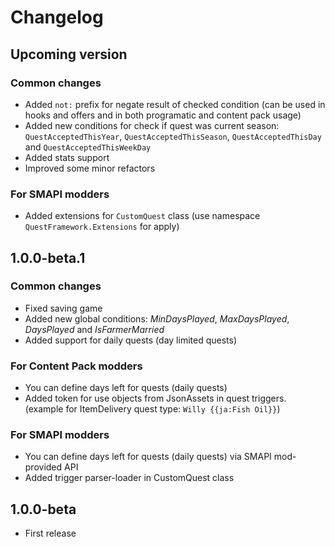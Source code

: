 ﻿# Changelog

## Upcoming version

### Common changes

- Added `not:` prefix for negate result of checked condition (can be used in hooks and offers and in both programatic and content pack usage)
- Added new conditions for check if quest was current season: `QuestAcceptedThisYear`, `QuestAcceptedThisSeason`, `QuestAcceptedThisDay` and `QuestAcceptedThisWeekDay`
- Added stats support
- Improved some minor refactors

### For SMAPI modders

- Added extensions for `CustomQuest` class (use namespace `QuestFramework.Extensions` for apply)

## 1.0.0-beta.1

### Common changes

- Fixed saving game
- Added new global conditions: *MinDaysPlayed*, *MaxDaysPlayed*, *DaysPlayed* and *IsFarmerMarried*
- Added support for daily quests (day limited quests)

### For Content Pack modders

- You can define days left for quests (daily quests)
- Added token for use objects from JsonAssets in quest triggers. 
(example for ItemDelivery quest type: `Willy {{ja:Fish Oil}}`)

### For SMAPI modders

- You can define days left for quests (daily quests) via SMAPI mod-provided API
- Added trigger parser-loader in CustomQuest class

## 1.0.0-beta

- First release
